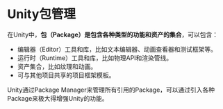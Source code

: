 # Unity包管理

在Unity中，**包（Package）是包含各种类型的功能和资产的集合**，可以包含：

- 编辑器（Editor）工具和库，比如文本编辑器、动画查看器和测试框架等。
- 运行时（Runtime）工具和库，比如物理API和渲染管线。
- 资产集合，比如纹理和动画。
- 可与其他项目共享的项目框架模板。

Unity通过Package Manager来管理所有引用的Package，可以通过引入各种Package来极大得增强Unity的功能。